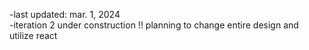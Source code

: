 -last updated: mar. 1, 2024  
-iteration 2 under construction !! planning to change entire design and utilize react
